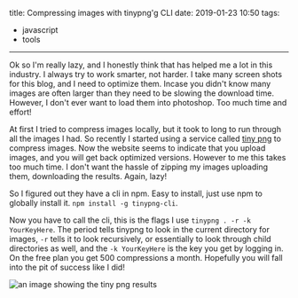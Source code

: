 title: Compressing images with tinypng'g CLI
date: 2019-01-23 10:50
tags:
- javascript
- tools
---

Ok so I'm really lazy, and I honestly think that has helped me a lot in this industry. I always try to work smarter, not harder. I take many screen shots for this blog, and I need to optimize them. Incase you didn't know many images are often larger than they need to be slowing the download time. However, I don't ever want to load them into photoshop. Too much time and effort!


<!-- more -->

At first I tried to compress images locally, but it took to long to run through all the images I had. So recently I started using a service called [tiny png](https://tinypng.com/) to compress images. Now the website seems to indicate that you upload images, and you will get back optimized versions. However to me this takes too much time. I don't want the hassle of zipping my images uploading them, downloading the results. Again, lazy!

So I figured out they have a cli in npm. Easy to install, just use npm to globally install it. `npm install -g tinypng-cli`.

Now you have to call the cli, this is the flags I use `tinypng . -r -k YourKeyHere`. The period tells tinypng to look in the current directory for images, `-r` tells it to look recursively, or essentially to look through child directories as well, and the `-k YourKeyHere` is the key you get by logging in. On the free plan you get 500 compressions a month. Hopefully you will fall into the pit of success like I did!

![an image showing the tiny png results](1.png)